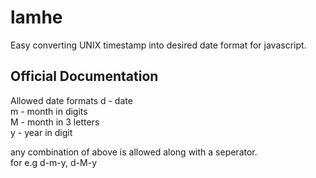 # lamhe
Easy converting UNIX timestamp into desired date format for javascript.
## Official Documentation
Allowed date formats
d - date <br />
m - month in digits <br />
M - month in 3 letters <br />
y - year in digit <br />

any combination of above is allowed along with a seperator.<br />
for e.g d-m-y, d-M-y